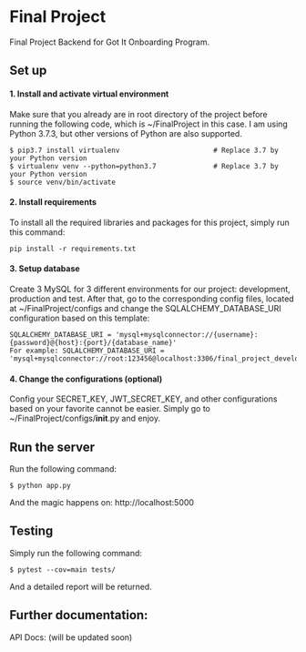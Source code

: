 # Final Project

Final Project Backend for Got It Onboarding Program.

## Set up

#### 1. Install and activate virtual environment
Make sure that you already are in root directory of the project before running the following code, which is ~/FinalProject in this case. I am using Python 3.7.3, but other versions of Python are also supported. 
```
$ pip3.7 install virtualenv                       # Replace 3.7 by your Python version
$ virtualenv venv --python=python3.7              # Replace 3.7 by your Python version   
$ source venv/bin/activate             
```
	
#### 2. Install requirements
To install all the required libraries and packages for this project, simply run this command: 
```
pip install -r requirements.txt
```

#### 3. Setup database
Create 3 MySQL for 3 different environments for our project: development, production and test. After that, go to the corresponding config files, located at ~/FinalProject/configs and change the SQLALCHEMY_DATABASE_URI configuration based on this template:
```
SQLALCHEMY_DATABASE_URI = 'mysql+mysqlconnector://{username}:{password}@{host}:{port}/{database_name}'
For example: SQLALCHEMY_DATABASE_URI = 'mysql+mysqlconnector://root:123456@localhost:3306/final_project_development'
```

#### 4. Change the configurations (optional)
Config your SECRET_KEY, JWT_SECRET_KEY, and other configurations based on your favorite cannot be easier. Simply go to ~/FinalProject/configs/__init__.py and enjoy.

## Run the server
Run the following command:
```
$ python app.py
```
And the magic happens on: http://localhost:5000 

## Testing
Simply run the following command:
```
$ pytest --cov=main tests/
```
And a detailed report will be returned.

## Further documentation:
API Docs: (will be updated soon)
